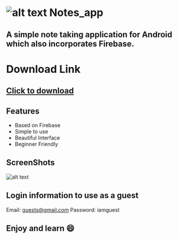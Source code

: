 # ![alt text](https://github.com/Helium-He/Notes_app/blob/master/raws/github_icon_header.png "Logo Title Text 1") Notes_app
## A simple note taking application for Android which also incorporates Firebase.

# Download Link
## [Click to download](https://github.com/Helium-He/Notes_app/raw/master/raws/Notes_app.apk)

## Features
* Based on Firebase
* Simple to use
* Beautiful Interface
* Beginner Friendly

## ScreenShots
![alt text](https://github.com/Helium-He/Notes_app/blob/master/raws/screens.png "Logo Title Text 1")

## Login information to use as a guest
Email: guests@gmail.com
Password: iamguest

## Enjoy and learn :smile:
